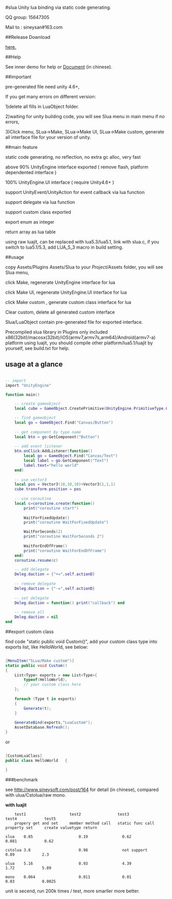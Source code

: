 #slua
Unity lua binding via static code generating.

QQ group: 15647305

Mail to : sineysan#163.com


##Release Download

[here.](https://github.com/pangweiwei/slua/releases/latest)

##Help

See inner demo for help or [Document](doc.md) (in chinese).

##important

pre-generated file need unity 4.6+, 

If you get many errors on different version:

1)delete all fills in LuaObject folder.

2)waiting for unity building code, you will see Slua menu in main menu if no errors,

3)Click menu, SLua->Make, SLua->Make UI, SLua->Make custom, generate all interface file for your version of unity.



##main feature

static code generating, no reflection, no extra gc alloc, very fast

above 90% UnityEngine interface exported ( remove flash, platform dependented interface )

100% UnityEngine.UI interface ( require Unity4.6+ )

support UnityEvent/UnityAction for event callback via lua function

support delegate via lua function

support custom class exported

export enum as integer

return array as lua table

using raw luajit, can be replaced with lua5.3/lua5.1, link with slua.c, if you switch to lua5.1/5.3, add LUA_5_3 macro in build setting.

##usage

copy Assets/Plugins Assets/Slua to your $Project$/Assets folder, you will see Slua menu, 

click Make, regenerate UnityEngine interface for lua

click Make UI, regenerate UnityEngine.UI interface for lua

click Make custom , generate custom class interface for lua

Clear custom, delete all generated custom interface

Slua/LuaObject contain pre-generated file for exported interface.

Precompiled slua library in Plugins only included x86(32bit)/macosx(32bit)/iOS(armv7,armv7s,arm64)/Android(armv7-a) platform using luajit, you should compile other platform/lua5.1/luajit by yourself, see build.txt for help.


## usage at a glance

~~~~~~~~~~lua

-- import
import "UnityEngine"

function main()

	-- create gameobject
	local cube = GameObject.CreatePrimitive(UnityEngine.PrimitiveType.Cube)

	-- find gameobject
	local go = GameObject.Find("Canvas/Button")
	
	-- get component by type name
	local btn = go:GetComponent("Button")
	
	-- add event listener
	btn.onClick:AddListener(function()
		local go = GameObject.Find("Canvas/Text")
		local label = go:GetComponent("Text")
		label.text="hello world"
	end)
	
	-- use vector3
	local pos = Vector3(10,10,10)+Vector3(1,1,1)
	cube.transform.position = pos
	
	-- use coroutine
	local c=coroutine.create(function()
		print("coroutine start")
		
		WaitForFixedUpdate()
		print("coroutine WaitForFixedUpdate")

		WaitForSeconds(2)
		print("coroutine WaitForSeconds 2")
		
		WaitForEndOfFrame()
		print("coroutine WaitForEndOfFrame")
	end)
	coroutine.resume(c)

	-- add delegate
	Deleg.daction = {"+=",self.actionD}
	
	-- remove delegate
	Deleg.daction = {"-=",self.actionD}
	
	-- set delegate
	Deleg.daction = function() print("callback") end
	
	-- remove all
	Deleg.daction = nil
end

~~~~~~~~~~

##export custom class

find code "static public void Custom()", add your custom class type into exports list, like HelloWorld, see below:

~~~~~~~~~~c#

[MenuItem("SLua/Make custom")]
static public void Custom()
{
	List<Type> exports = new List<Type>{
		typeof(HelloWorld),
		// your custom class here
	};
	
	foreach (Type t in exports)
	{
	    Generate(t);
	}
	
	GenerateBind(exports,"LuaCustom");
	AssetDatabase.Refresh();
}
~~~~~~~~~~
    
or

~~~~~~~~~~c#

[CustomLuaClass]
public class HelloWorld   {

}

~~~~~~~~~~

###benchmark

see http://www.sineysoft.com/post/164 for detail (in chinese), compared with ulua/Cstolua/raw mono.

**with luajit**


        test1	                test2	             test3	            test4 	         test5 
		propery get and set		member method call   static func call   property set     create valuetype return
				
    slua	0.85		            0.19			   0.62				   0.081			0.62

    cstolua	3.8	                    0.98	           not support	        0.89	        2.3

    ulua	5.16	                0.93	           4.39	                1.72	        5.89
 
    mono	0.064	                0.011	           0.01	                0.03	        0.0025

unit is secend, run 200k times / test, more smarller more better.

